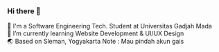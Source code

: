 ### Hi there 👋

🏫 I'm a Software Engineering Tech. Student at Universitas Gadjah Mada <br>
🌱 I’m currently learning Website Development & UI/UX Design <br>
🌏 Based on Sleman, Yogyakarta 
Note : Mau pindah akun gais
<!--
**hirumi123/hirumi123** is a ✨ _special_ ✨ repository because its `README.md` (this file) appears on your GitHub profile.

Here are some ideas to get you started:

- 🔭 I’m currently working on ...
- 🌱 I’m currently learning ...
- 👯 I’m looking to collaborate on ...
- 🤔 I’m looking for help with ...
- 💬 Ask me about ...
- 📫 How to reach me: ...
- 😄 Pronouns: ...
- ⚡ Fun fact: ...
-->
